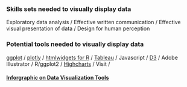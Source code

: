 ### Skills sets needed to visually display data

Exploratory data analysis  /  Effective written communication  /  Effective visual presentation of data  /  Design for human perception

### Potential tools needed to visually display data

[ggplot](http://ggplot2.org/) / [plotly](http://help.plot.ly/) / [htmlwidgets for R](http://www.htmlwidgets.org/) / [Tableau](https://www.tableau.com/)  /  Javascript  /  [D3](https://www.dashingd3js.com/table-of-contents)  /  Adobe Illustrator  /  R/ggplot2  /  [Highcharts](http://www.highcharts.com/)  /  Visit / 

#### [Inforgraphic on Data Visualization Tools](http://pin.it/Dc859EU)
